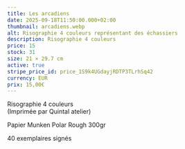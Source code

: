 ```yaml
---
title: Les arcadiens
date: 2025-09-18T11:50:00.000+02:00
thumbnail: arcadiens.webp
alt: Risographie 4 couleurs représentant des échassiers
description: Risographie 4 couleurs
price: 15
stock: 31
size: 21 × 29.7 cm
active: true
stripe_price_id: price_1S9k4UGdayjRDTP3TLrhSq42
currency: EUR
prix: 15,00€
---
```

Risographie 4 couleurs\
(Imprimée par Quintal atelier)

<p class="date mb-0">Papier Munken Polar Rough 300gr</p>
<p class="date mb-3">40 exemplaires signés</p>

